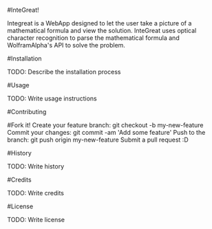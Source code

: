 #InteGreat!

Integreat is a WebApp designed to let the user take a picture of a mathematical formula and view the solution. InteGreat uses optical character recognition to parse the mathematical formula and WolframAlpha's API to solve the problem. 

#Installation

TODO: Describe the installation process

#Usage

TODO: Write usage instructions

#Contributing

#Fork it!
Create your feature branch: git checkout -b my-new-feature
Commit your changes: git commit -am 'Add some feature'
Push to the branch: git push origin my-new-feature
Submit a pull request :D

#History

TODO: Write history

#Credits

TODO: Write credits

#License

TODO: Write license
